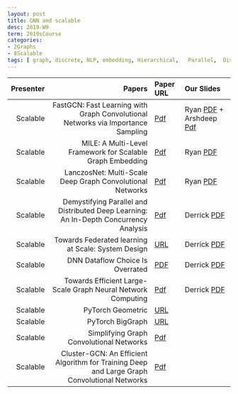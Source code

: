 ```yaml
---
layout: post
title: GNN and scalable  
desc: 2019-W9
term: 2019sCourse
categories:
- 2Graphs
- 8Scalable
tags: [ graph, discrete, NLP, embedding, Hierarchical,   Parallel,  Distributed, dynamic ]
---
```


| Presenter | Papers | Paper URL| Our Slides |
| -----: | -------------------------------------: | :----- | :----- |
| Scalable |  FastGCN: Fast Learning with Graph Convolutional Networks via Importance Sampling | [Pdf](https://arxiv.org/abs/1801.10247) | Ryan [PDF]({{site.baseurl}}/talks2019/19sCourse/20190322-Ryan-FastGCN.pdf) + Arshdeep [Pdf]({{site.baseurl}}/talks2019/19scribeNotes/20190322-Arshdeep.pdf) | 
| Scalable | MILE: A Multi-Level Framework for Scalable Graph Embedding  | [Pdf](https://arxiv.org/abs/1802.09612) | Ryan [PDF]({{site.baseurl}}/talks2019/19sCourse/20190405-Ryan-MILE.pdf)   |
| Scalable | LanczosNet: Multi-Scale Deep Graph Convolutional Networks  | [Pdf](https://openreview.net/forum?id=BkedznAqKQ) | Ryan [PDF]({{site.baseurl}}/talks2019/19sCourse/20190426-Ryan-LanczosNet.pdf)   |
|  Scalable |  Demystifying Parallel and Distributed Deep Learning: An In-Depth Concurrency Analysis | [Pdf](https://arxiv.org/abs/1802.09941) | Derrick [PDF]({{site.baseurl}}/talks2019/19sCourse/20190220-Derrick-Demystifying.pdf)   | 
|  Scalable |  Towards Federated learning at Scale: System Design |    [URL](https://arxiv.org/abs/1902.01046) | Derrick [PDF]({{site.baseurl}}/talks2019/Extra19s/20190419_Derrick_FederatedSystemML.pdf)   | 
|  Scalable |  DNN Dataflow Choice Is Overrated | [PDF](https://arxiv.org/pdf/1809.04070.pdf) | Derrick [PDF]({{site.baseurl}}/talks2019/19sCourse/20190328-Derrick-DNN-Dataflow-Overrated.pdf) | 
|  Scalable |     Towards Efficient Large-Scale Graph Neural Network Computing     | [Pdf](https://arxiv.org/abs/1810.08403) | Derrick [PDF]({{site.baseurl}}/talks2019/19sCourse/20190419-Derrick-LargeScaleGNN.pdf)   | 
| Scalable | PyTorch Geometric   | [URL](https://rusty1s.github.io/pytorch_geometric/build/html/index.html) |  |  
| Scalable |  PyTorch BigGraph |  [URL](https://github.com/facebookresearch/PyTorch-BigGraph) |   |
| Scalable |  Simplifying Graph Convolutional Networks |  [Pdf](https://arxiv.org/pdf/1902.07153.pdf) |   |
| Scalable |  Cluster-GCN: An Efficient Algorithm for Training Deep and Large Graph Convolutional Networks |  [Pdf](https://arxiv.org/abs/1905.07953) |   |
